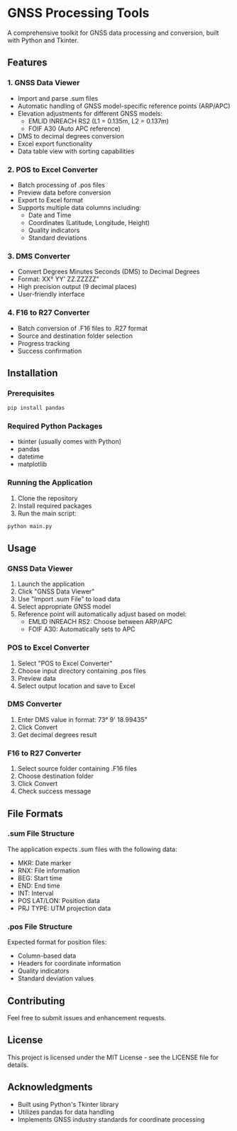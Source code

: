 # GNSS Processing Tools

A comprehensive toolkit for GNSS data processing and conversion, built with Python and Tkinter.

## Features

### 1. GNSS Data Viewer
- Import and parse .sum files
- Automatic handling of GNSS model-specific reference points (ARP/APC)
- Elevation adjustments for different GNSS models:
  - EMLID INREACH RS2 (L1 = 0.135m, L2 = 0.137m)
  - FOIF A30 (Auto APC reference)
- DMS to decimal degrees conversion
- Excel export functionality
- Data table view with sorting capabilities

### 2. POS to Excel Converter
- Batch processing of .pos files
- Preview data before conversion
- Export to Excel format
- Supports multiple data columns including:
  - Date and Time
  - Coordinates (Latitude, Longitude, Height)
  - Quality indicators
  - Standard deviations

### 3. DMS Converter
- Convert Degrees Minutes Seconds (DMS) to Decimal Degrees
- Format: XX° YY' ZZ.ZZZZZ"
- High precision output (9 decimal places)
- User-friendly interface

### 4. F16 to R27 Converter
- Batch conversion of .F16 files to .R27 format
- Source and destination folder selection
- Progress tracking
- Success confirmation

## Installation

### Prerequisites
```bash
pip install pandas
```

### Required Python Packages
- tkinter (usually comes with Python)
- pandas
- datetime
- matplotlib

### Running the Application
1. Clone the repository
2. Install required packages
3. Run the main script:
```bash
python main.py
```

## Usage

### GNSS Data Viewer
1. Launch the application
2. Click "GNSS Data Viewer"
3. Use "Import .sum File" to load data
4. Select appropriate GNSS model
5. Reference point will automatically adjust based on model:
   - EMLID INREACH RS2: Choose between ARP/APC
   - FOIF A30: Automatically sets to APC

### POS to Excel Converter
1. Select "POS to Excel Converter"
2. Choose input directory containing .pos files
3. Preview data
4. Select output location and save to Excel

### DMS Converter
1. Enter DMS value in format: 73° 9' 18.99435"
2. Click Convert
3. Get decimal degrees result

### F16 to R27 Converter
1. Select source folder containing .F16 files
2. Choose destination folder
3. Click Convert
4. Check success message

## File Formats

### .sum File Structure
The application expects .sum files with the following data:
- MKR: Date marker
- RNX: File information
- BEG: Start time
- END: End time
- INT: Interval
- POS LAT/LON: Position data
- PRJ TYPE: UTM projection data

### .pos File Structure
Expected format for position files:
- Column-based data
- Headers for coordinate information
- Quality indicators
- Standard deviation values

## Contributing
Feel free to submit issues and enhancement requests.

## License
This project is licensed under the MIT License - see the LICENSE file for details.

## Acknowledgments
- Built using Python's Tkinter library
- Utilizes pandas for data handling
- Implements GNSS industry standards for coordinate processing
